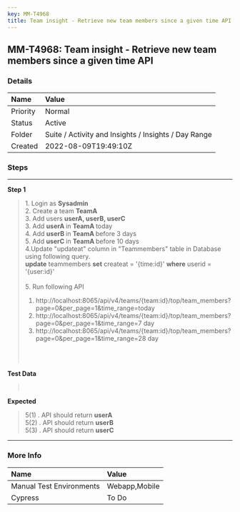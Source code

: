 ```yaml
---
key: MM-T4968
title: Team insight - Retrieve new team members since a given time API
---
```


## MM-T4968: Team insight - Retrieve new team members since a given time API

### Details

| Name     | Value                                                |
| :------- | :--------------------------------------------------- |
| Priority | Normal                                               |
| Status   | Active                                               |
| Folder   | Suite / Activity and Insights / Insights / Day Range |
| Created  | 2022-08-09T19:49:10Z                                 |

### Steps

<hr/>

**Step 1**

> <article>1. Login as <strong>Sysadmin</strong><br />2. Create a team <strong>TeamA </strong><br />3. Add users <strong>userA, userB, userC</strong><br />3. Add <strong>userA </strong>in <strong>TeamA </strong>today<br />4. Add <strong>userB </strong>in <strong>TeamA </strong>before 3 days<br />5. Add <strong>userC </strong>in <strong>TeamA </strong>before 10 days<br />4.Update "updateat" column in "Teammembers" table in Database using following query.<br /><strong>update</strong> teammembers <strong>set</strong> createat = '{time:id}' <strong>where</strong> userid = '{user:id}'<br /><br />5. Run following API<ol><li>http://localhost:8065/api/v4/teams/{team:id}/top/team_members?page=0&amp;per_page=1&amp;time_range=today</li><li>http://localhost:8065/api/v4/teams/{team:id}/top/team_members?page=0&amp;per_page=1&amp;time_range=7 day</li><li>http://localhost:8065/api/v4/teams/{team:id}/top/team_members?page=0&amp;per_page=1&amp;time_range=28 day</li></ol><br /><br /></article>

**Test Data**

> <article> </article>

**Expected**

> <article>5(1) . API should return <strong>userA</strong><br />5(2) . API should return <strong>userB</strong><br />5(3) . API should return <strong>userC</strong></article>

<hr/>

### More Info

| Name                     | Value         |
| :----------------------- | :------------ |
| Manual Test Environments | Webapp,Mobile |
| Cypress                  | To Do         |

